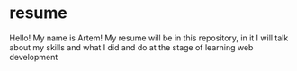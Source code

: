 # resume
 Hello! My name is Artem! My resume will be in this repository, in it I will talk about my skills and what I did and do at the stage of learning web development
